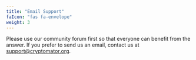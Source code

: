 ```yaml
---
title: "Email Support"
faIcon: "fas fa-envelope"
weight: 3
---
```


Please use our community forum first so that everyone can benefit from the answer. If you prefer to send us an email, contact us at [support@cryptomator.org](mailto:support@cryptomator.org).
